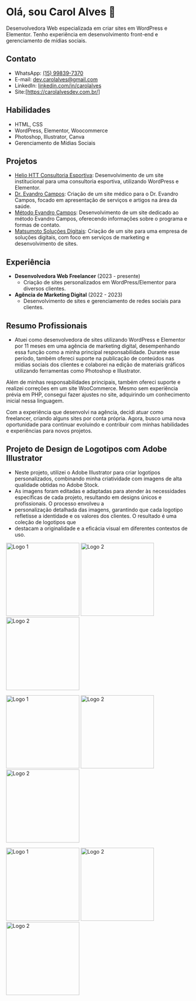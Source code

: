 # Olá, sou Carol Alves 👋
Desenvolvedora Web especializada em criar sites em WordPress e Elementor. Tenho experiência em desenvolvimento front-end e gerenciamento de mídias sociais.
  ## Contato
- WhatsApp: [(15) 99839-7370](https://wa.me/5515998397370)
- E-mail: [dev.carolalves@gmail.com](mailto:dev.carolalves@gmail.com)
- LinkedIn: [linkedin.com/in/carolalves](https://linkedin.com/in/carolalves)
- Site:[https://carolalvesdev.com.br/]

## Habilidades
- HTML, CSS
- WordPress, Elementor, Woocommerce
- Photoshop, Illustrator, Canva
- Gerenciamento de Mídias Sociais

## Projetos
- [Helio HTT Consultoria Esportiva](https://www.helioconsultoria.com.br): Desenvolvimento de um site institucional para uma consultoria esportiva, utilizando WordPress e Elementor.
- [Dr. Evandro Campos](https://www.drevandrocampos.com.br): Criação de um site médico para o Dr. Evandro Campos, focado em apresentação de serviços e artigos na área da saúde.
- [Método Evandro Campos](https://metodoevandrocampos.com.br): Desenvolvimento de um site dedicado ao método Evandro Campos, oferecendo informações sobre o programa e formas de contato.
- [Matsumoto Soluções Digitais](https://matsumotosolucoesdigitais.com.br): Criação de um site para uma empresa de soluções digitais, com foco em serviços de marketing e desenvolvimento de sites.

## Experiência
- **Desenvolvedora Web Freelancer** (2023 - presente)
  - Criação de sites personalizados em WordPress/Elementor para diversos clientes.
- **Agência de Marketing Digital** (2022 - 2023)
  - Desenvolvimento de sites e gerenciamento de redes sociais para clientes.

## Resumo Profissionais
- Atuei como desenvolvedora de sites utilizando WordPress e Elementor por 11 meses em uma agência de marketing digital, desempenhando essa função como a minha principal
responsabilidade. Durante esse período, também ofereci suporte na publicação de conteúdos nas mídias sociais dos clientes e colaborei na edição de materiais gráficos
utilizando ferramentas como Photoshop e Illustrator.

Além de minhas responsabilidades principais, também ofereci suporte e realizei correções em um site WooCommerce. Mesmo sem experiência prévia em PHP, consegui fazer ajustes 
no site, adquirindo um conhecimento inicial nessa linguagem.

Com a experiência que desenvolvi na agência, decidi atuar como freelancer, criando alguns sites por conta própria. Agora, busco uma nova oportunidade para continuar evoluindo 
e contribuir com minhas habilidades e experiências para novos projetos.

## Projeto de Design de Logotipos com Adobe Illustrator

- Neste projeto, utilizei o Adobe Illustrator para criar logotipos personalizados, combinando minha criatividade com imagens de alta qualidade obtidas no Adobe Stock.
- As imagens foram editadas e adaptadas para atender às necessidades específicas de cada projeto, resultando em designs únicos e profissionais. O processo envolveu a
- personalização detalhada das imagens, garantindo que cada logotipo refletisse a identidade e os valores dos clientes. O resultado é uma coleção de logotipos que
- destacam a originalidade e a eficácia visual em diferentes contextos de uso.


<img src="https://github.com/Carol-Alves-Dev/Portifolio/blob/main/MODELO%20DEGRADE.png" alt="Logo 1" width="200"/> <img src="https://github.com/Carol-Alves-Dev/Portifolio/blob/main/MODELO%20DEGRADE%20HORIZONTAL.png" alt="Logo 2" width="200"/>  <img src="https://github.com/Carol-Alves-Dev/Portifolio/blob/main/MODELO%20DEGRADE%20S.png" alt="Logo 2" width="200"/>

<img src="https://github.com/Carol-Alves-Dev/Portifolio/blob/main/LOGO-VERTICAL-VERMELHA-CINZA.png" alt="Logo 1" width="200"/> <img src="https://github.com/Carol-Alves-Dev/Portifolio/blob/main/LOGO-HORIZONTAL-VERMELHA-CINZA.png" alt="Logo 2" width="200"/>  <img src="https://github.com/Carol-Alves-Dev/Portifolio/blob/main/GRAFICO-FOQUETE-CINZA.png" alt="Logo 2" width="200"/>

<img src="https://github.com/Carol-Alves-Dev/Portifolio/blob/main/LOGO-VERTICAL-VERMELHA-BRANCA.png" alt="Logo 1" width="200"/> <img src="https://github.com/Carol-Alves-Dev/Portifolio/blob/main/LOGO-HORIZINTAL-VERMELHA-BRANCA.png" alt="Logo 2" width="200"/>  <img src="https://github.com/Carol-Alves-Dev/Portifolio/blob/main/GRAFICO-FOQUETE-BRANCO.png" alt="Logo 2" width="200"/>

